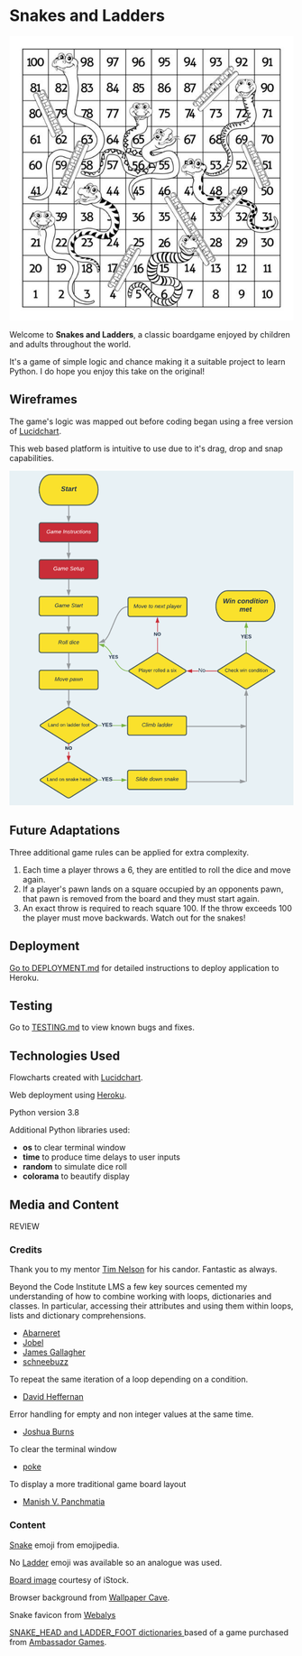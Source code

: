 # **Snakes and Ladders**
![Image of game board](docs/readme/game-image.png "Image of game board") 

Welcome to **Snakes and Ladders**, a classic boardgame enjoyed by children and adults throughout the world.

It's a game of simple logic and chance making it a suitable project to learn Python. 
I do hope you enjoy this take on the original!

## Wireframes
The game's logic was mapped out before coding began using a free version of [Lucidchart](https://www.lucidchart.com/pages/).

This web based platform is intuitive to use due to it's drag, drop and snap capabilities.

![Mockup](docs/wireframes/flowchart.png "Game logic flowchart") 

## Future Adaptations
Three additional game rules can be applied for extra complexity.

1. Each time a player throws a 6, they are entitled to roll the dice and move again.
2. If a player's pawn lands on a square occupied by an opponents pawn, that pawn is removed from the board and they must start again. 
3. An exact throw is required to reach square 100.  If the throw exceeds 100 the player must move backwards. Watch out for the snakes!

## Deployment
[Go to DEPLOYMENT.md](DEPLOYMENT.md) for detailed instructions to deploy application to Heroku.

## Testing
Go to [TESTING.md](TESTING.md) to view known bugs and fixes.

## Technologies Used
Flowcharts created with [Lucidchart](https://www.lucidchart.com/pages/).

Web deployment using [Heroku](https://www.heroku.com/about).

Python version 3.8

Additional Python libraries used:
- **os** to clear terminal window
- **time** to produce time delays to user inputs
- **random** to simulate dice roll
- **colorama** to beautify display

## Media and Content
REVIEW
### Credits
Thank you to my mentor [Tim Nelson](https://tim.2bn.dev/) for his candor.  Fantastic as always.

Beyond the Code Institute LMS a few key sources cemented my understanding of how to combine working with loops, dictionaries and classes. In particular, accessing their attributes and using them within loops, lists and dictionary comprehensions.

- [Abarneret](https://stackoverflow.com/a/17662224)
- [Jobel](https://stackoverflow.com/a/41720350)
- [James Gallagher](https://careerkarma.com/blog/python-convert-list-to-dictionary/)
- [schneebuzz](https://stackoverflow.com/a/59999615)

To repeat the same iteration of a loop depending on a condition.
- [David Heffernan](https://stackoverflow.com/a/7293992)

Error handling for empty and non integer values at the same time.
- [Joshua Burns](https://stackoverflow.com/a/4994509)

To clear the terminal window
- [poke](https://stackoverflow.com/a/2084628)

To display a more traditional game board layout
- [Manish V. Panchmatia](https://stackoverflow.com/a/55241525)

### Content
[Snake](https://emojipedia.org/snake/) emoji from emojipedia.

No [Ladder](https://emojipedia.org/linked-paperclips/) emoji was available so an analogue was used.

[Board image](https://www.istockphoto.com/vector/snakes-and-ladders-black-and-white-gm1066160462-285104267 "Board image") courtesy of iStock.

Browser background from [Wallpaper Cave](https://wallpapercave.com/w/wp9142232).

Snake favicon from [Webalys](https://www.flaticon.com/premium-icon/snake_1476356?term=snake&page=1&position=76&page=1&position=76&related_id=1476356&origin=tag#)

[SNAKE_HEAD and LADDER_FOOT dictionaries ](docs/readme/own-gameboard.png "Own Gameboard") based of a game purchased from [Ambassador Games](http://www.ambassadorgames.com/craftsman-deluxe-game-house.htm).
